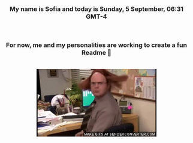 


<div align="center">
<h3 >My name is Sofia and today is Sunday, 5 September, 06:31 GMT-4</h3><br>
<h3 >For now, me and my personalities are working to create a fun Readme 👋
</h3><br>
<img src='img/dwight.gif' alt='working...'/>
</div>

